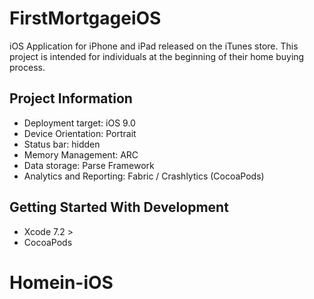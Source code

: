 # FirstMortgageiOS

iOS Application for iPhone and iPad released on the iTunes store. This project is intended for individuals at the beginning of their home buying process. 

## Project Information

* Deployment target: iOS 9.0
* Device Orientation: Portrait
* Status bar: hidden
* Memory Management: ARC
* Data storage: Parse Framework
* Analytics and Reporting: Fabric / Crashlytics (CocoaPods)

## Getting Started With Development

* Xcode 7.2 >
* CocoaPods
# Homein-iOS
